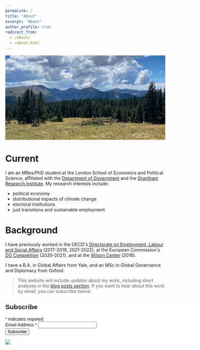 ```yaml
---
permalink: /
title: "About"
excerpt: "About"
author_profile: true
redirect_from: 
  - /about/
  - /about.html
---
```


![](/images/cover_picture.jpg)


Current
======
I am an MRes/PhD student at the London School of Economics and Political Science, affiliated with the [Department of Government](https://www.lse.ac.uk/government) and the [Grantham Research Institute](https://www.lse.ac.uk/granthaminstitute/). My research interests include: 
* political economy
* distributional impacts of climate change
* electoral institutions 
* just transitions and sustainable employment





Background 
======
I have previously worked in the OECD's [Directorate on Employment, Labour and Social Affairs](https://www.oecd.org/els/) (2017-2019, 2021-2022), at the European Commission's [DG Competition](https://commission.europa.eu/about-european-commission/departments-and-executive-agencies/competition_en) (2020-2021), and at the [Wilson Center](https://www.wilsoncenter.org/) (2016). 

I have a B.A. in Global Affairs from Yale, and an MSc in Global Governance and Diplomacy from Oxford.



> This website will include updates about my work, including short analyses in the [blog posts section](https://pwyckoff.github.io/year-archive/). If you want to hear about this work by email, you can subscribe below.

<!-- Begin Mailchimp Signup Form -->
<link href="//cdn-images.mailchimp.com/embedcode/classic-071822.css" rel="stylesheet" type="text/css">
<style type="text/css">
	#mc_embed_signup{background:#fff; clear:left; font:14px Helvetica,Arial,sans-serif;  width:600px;}
	/* Add your own Mailchimp form style overrides in your site stylesheet or in this style block.
	   We recommend moving this block and the preceding CSS link to the HEAD of your HTML file. */
</style>
<div id="mc_embed_signup">
    <form action="https://yale.us21.list-manage.com/subscribe/post?u=1f1622cc00636b5c10632ef2f&amp;id=2c93e0669e&amp;f_id=00efece1f0" method="post" id="mc-embedded-subscribe-form" name="mc-embedded-subscribe-form" class="validate" target="_blank" novalidate>
        <div id="mc_embed_signup_scroll">
        <h2>Subscribe</h2>
        <div class="indicates-required"><span class="asterisk">*</span> indicates required</div>
<div class="mc-field-group">
	<label for="mce-EMAIL">Email Address  <span class="asterisk">*</span>
</label>
	<input type="email" value="" name="EMAIL" class="required email" id="mce-EMAIL" required>
	<span id="mce-EMAIL-HELPERTEXT" class="helper_text"></span>
</div>
	<div id="mce-responses" class="clear foot">
		<div class="response" id="mce-error-response" style="display:none"></div>
		<div class="response" id="mce-success-response" style="display:none"></div>
	</div>    <!-- real people should not fill this in and expect good things - do not remove this or risk form bot signups-->
    <div style="position: absolute; left: -5000px;" aria-hidden="true"><input type="text" name="b_1f1622cc00636b5c10632ef2f_2c93e0669e" tabindex="-1" value=""></div>
        <div class="optionalParent">
            <div class="clear foot">
                <input type="submit" value="Subscribe" name="subscribe" id="mc-embedded-subscribe" class="button">
                <p class="brandingLogo"><a href="http://eepurl.com/ilkV11" title="Mailchimp - email marketing made easy and fun"><img src="https://eep.io/mc-cdn-images/template_images/branding_logo_text_dark_dtp.svg"></a></p>
            </div>
        </div>
    </div>
</form>
</div>
<script type='text/javascript' src='//s3.amazonaws.com/downloads.mailchimp.com/js/mc-validate.js'></script><script type='text/javascript'>(function($) {window.fnames = new Array(); window.ftypes = new Array();fnames[0]='EMAIL';ftypes[0]='email';fnames[1]='FNAME';ftypes[1]='text';fnames[2]='LNAME';ftypes[2]='text';fnames[3]='ADDRESS';ftypes[3]='address';fnames[4]='PHONE';ftypes[4]='phone';fnames[5]='BIRTHDAY';ftypes[5]='birthday';}(jQuery));var $mcj = jQuery.noConflict(true);</script>
<!--End mc_embed_signup-->